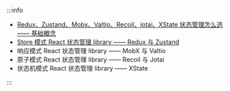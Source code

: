 

:::info
+ [Redux、Zustand、Mobx、Valtio、Recoil、jotai、XState 状态管理怎么选 —— 基础概念](https://juejin.cn/post/7399276698619035657)
+ [Store 模式 React 状态管理 library —— Redux 与 Zustand](https://juejin.cn/post/7399276698619052041)
+ 响应模式 React 状态管理 library —— MobX 与 Valtio
+ 原子模式 React 状态管理 library —— Recoil 与 Jotai
+ 状态机模式 React 状态管理 library —— XState

:::

